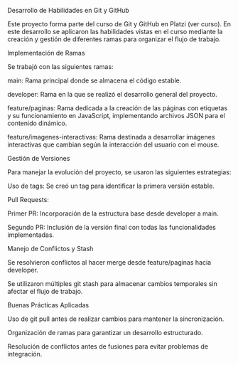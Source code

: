 Desarrollo de Habilidades en Git y GitHub

Este proyecto forma parte del curso de Git y GitHub en Platzi (ver curso). En este desarrollo se aplicaron las habilidades vistas en el curso mediante la creación y gestión de diferentes ramas para organizar el flujo de trabajo.

Implementación de Ramas

Se trabajó con las siguientes ramas:

main: Rama principal donde se almacena el código estable.

developer: Rama en la que se realizó el desarrollo general del proyecto.

feature/paginas: Rama dedicada a la creación de las páginas con etiquetas <a> y su funcionamiento en JavaScript, implementando archivos JSON para el contenido dinámico.

feature/imagenes-interactivas: Rama destinada a desarrollar imágenes interactivas que cambian según la interacción del usuario con el mouse.

Gestión de Versiones

Para manejar la evolución del proyecto, se usaron las siguientes estrategias:

Uso de tags: Se creó un tag para identificar la primera versión estable.

Pull Requests:

Primer PR: Incorporación de la estructura base desde developer a main.

Segundo PR: Inclusión de la versión final con todas las funcionalidades implementadas.

Manejo de Conflictos y Stash

Se resolvieron conflictos al hacer merge desde feature/paginas hacia developer.

Se utilizaron múltiples git stash para almacenar cambios temporales sin afectar el flujo de trabajo.

Buenas Prácticas Aplicadas

Uso de git pull antes de realizar cambios para mantener la sincronización.

Organización de ramas para garantizar un desarrollo estructurado.

Resolución de conflictos antes de fusiones para evitar problemas de integración.
